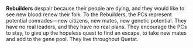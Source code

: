 **Rebuilders** despair because their people are dying, and they would like to see new blood renew their folk. To the Rebuilders, the PCs represent potential comrades—new citizens, new mates, new genetic potential. They have no real leaders, and they have no real plans. They encourage the PCs to stay, to give up the hopeless quest to find an escape, to take new mates and add to the gene pool. They live throughout Quetat.